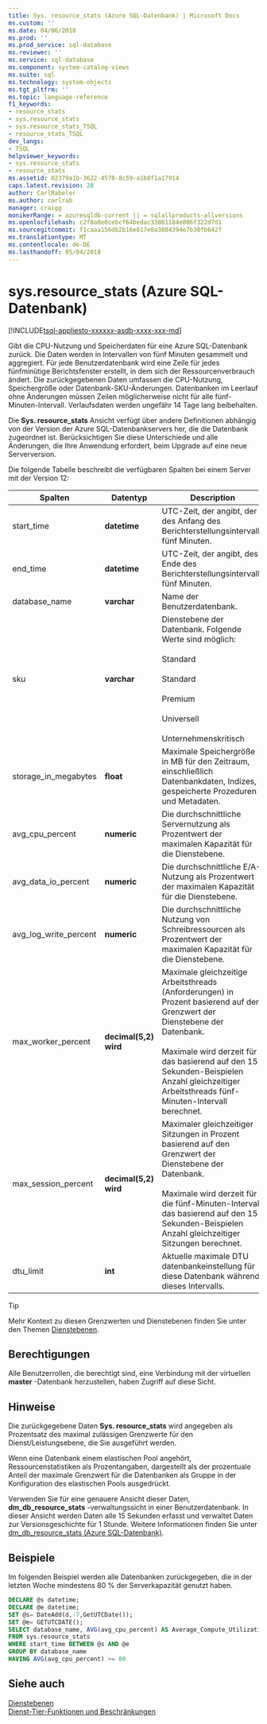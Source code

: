 ```yaml
---
title: Sys. resource_stats (Azure SQL-Datenbank) | Microsoft Docs
ms.custom: ''
ms.date: 04/06/2018
ms.prod: ''
ms.prod_service: sql-database
ms.reviewer: ''
ms.service: sql-database
ms.component: system-catalog-views
ms.suite: sql
ms.technology: system-objects
ms.tgt_pltfrm: ''
ms.topic: language-reference
f1_keywords:
- resource_stats
- sys.resource_stats
- sys.resource_stats_TSQL
- resource_stats_TSQL
dev_langs:
- TSQL
helpviewer_keywords:
- sys.resource_stats
- resource_stats
ms.assetid: 02379a1b-3622-4578-8c59-a1b8f1a17914
caps.latest.revision: 28
author: CarlRabeler
ms.author: carlrab
manager: craigg
monikerRange: = azuresqldb-current || = sqlallproducts-allversions
ms.openlocfilehash: c2f8a0e0cebcf64bedac33861184e806f322d7d1
ms.sourcegitcommit: f1caaa156db2b16e817e0a3884394e7b30fb642f
ms.translationtype: MT
ms.contentlocale: de-DE
ms.lasthandoff: 05/04/2018
---
```

# <a name="sysresourcestats-azure-sql-database"></a>sys.resource_stats (Azure SQL-Datenbank)
[!INCLUDE[tsql-appliesto-xxxxxx-asdb-xxxx-xxx-md](../../includes/tsql-appliesto-xxxxxx-asdb-xxxx-xxx-md.md)]

  Gibt die CPU-Nutzung und Speicherdaten für eine Azure SQL-Datenbank zurück. Die Daten werden in Intervallen von fünf Minuten gesammelt und aggregiert. Für jede Benutzerdatenbank wird eine Zeile für jedes fünfminütige Berichtsfenster erstellt, in dem sich der Ressourcenverbrauch ändert. Die zurückgegebenen Daten umfassen die CPU-Nutzung, Speichergröße oder Datenbank-SKU-Änderungen. Datenbanken im Leerlauf ohne Änderungen müssen Zeilen möglicherweise nicht für alle fünf-Minuten-Intervall. Verlaufsdaten werden ungefähr 14 Tage lang beibehalten.  
  
 Die **Sys. resource_stats** Ansicht verfügt über andere Definitionen abhängig von der Version der Azure SQL-Datenbankservers her, die die Datenbank zugeordnet ist. Berücksichtigen Sie diese Unterschiede und alle Änderungen, die Ihre Anwendung erfordert, beim Upgrade auf eine neue Serverversion.  
  
 Die folgende Tabelle beschreibt die verfügbaren Spalten bei einem Server mit der Version 12:  
  
|Spalten|Datentyp|Description|  
|----------------------------|---------------|-----------------|  
|start_time|**datetime**|UTC-Zeit, der angibt, der des Anfang des Berichterstellungsintervalls fünf Minuten.|  
|end_time|**datetime**|UTC-Zeit, der angibt, des Ende des Berichterstellungsintervalls fünf Minuten.|  
|database_name|**varchar**|Name der Benutzerdatenbank.|  
|sku|**varchar**|Dienstebene der Datenbank. Folgende Werte sind möglich:<br /><br /> Standard<br /><br /> Standard<br /><br /> Premium<br /><br />Universell<br /><br />Unternehmenskritisch|  
|storage_in_megabytes|**float**|Maximale Speichergröße in MB für den Zeitraum, einschließlich Datenbankdaten, Indizes, gespeicherte Prozeduren und Metadaten.|  
|avg_cpu_percent|**numeric**|Die durchschnittliche Servernutzung als Prozentwert der maximalen Kapazität für die Dienstebene.|  
|avg_data_io_percent|**numeric**|Die durchschnittliche E/A-Nutzung als Prozentwert der maximalen Kapazität für die Dienstebene.|  
|avg_log_write_percent|**numeric**|Die durchschnittliche Nutzung von Schreibressourcen als Prozentwert der maximalen Kapazität für die Dienstebene.|  
|max_worker_percent|**decimal(5,2) wird**|Maximale gleichzeitige Arbeitsthreads (Anforderungen) in Prozent basierend auf den Grenzwert der Dienstebene der Datenbank.<br /><br /> Maximale wird derzeit für das basierend auf den 15-Sekunden-Beispielen Anzahl gleichzeitiger Arbeitsthreads fünf-Minuten-Intervall berechnet.|  
|max_session_percent|**decimal(5,2) wird**|Maximaler gleichzeitiger Sitzungen in Prozent basierend auf den Grenzwert der Dienstebene der Datenbank.<br /><br /> Maximale wird derzeit für die fünf-Minuten-Intervall, das basierend auf den 15-Sekunden-Beispielen Anzahl gleichzeitiger Sitzungen berechnet.|  
|dtu_limit|**int**|Aktuelle maximale DTU datenbankeinstellung für diese Datenbank während dieses Intervalls. |  
  
> [!TIP]  
>  Mehr Kontext zu diesen Grenzwerten und Dienstebenen finden Sie unter den Themen [Dienstebenen](https://azure.microsoft.com/documentation/articles/sql-database-service-tiers/).  
    
## <a name="permissions"></a>Berechtigungen  
 Alle Benutzerrollen, die berechtigt sind, eine Verbindung mit der virtuellen **master** -Datenbank herzustellen, haben Zugriff auf diese Sicht.  
  
## <a name="remarks"></a>Hinweise  
 Die zurückgegebene Daten **Sys. resource_stats** wird angegeben als Prozentsatz des maximal zulässigen Grenzwerte für den Dienst/Leistungsebene, die Sie ausgeführt werden.  
  
 Wenn eine Datenbank einem elastischen Pool angehört, Ressourcenstatistiken als Prozentangaben, dargestellt als der prozentuale Anteil der maximale Grenzwert für die Datenbanken als Gruppe in der Konfiguration des elastischen Pools ausgedrückt.  
  
 Verwenden Sie für eine genauere Ansicht dieser Daten, **dm_db_resource_stats** -verwaltungssicht in einer Benutzerdatenbank. In dieser Ansicht werden Daten alle 15 Sekunden erfasst und verwaltet Daten zur Versionsgeschichte für 1 Stunde.  Weitere Informationen finden Sie unter [dm_db_resource_stats &#40;Azure SQL-Datenbank&#41;](../../relational-databases/system-dynamic-management-views/sys-dm-db-resource-stats-azure-sql-database.md).  

## <a name="examples"></a>Beispiele  
 Im folgenden Beispiel werden alle Datenbanken zurückgegeben, die in der letzten Woche mindestens 80 % der Serverkapazität genutzt haben.  
  
```sql  
DECLARE @s datetime;  
DECLARE @e datetime;  
SET @s= DateAdd(d,-7,GetUTCDate());  
SET @e= GETUTCDATE();  
SELECT database_name, AVG(avg_cpu_percent) AS Average_Compute_Utilization   
FROM sys.resource_stats   
WHERE start_time BETWEEN @s AND @e  
GROUP BY database_name  
HAVING AVG(avg_cpu_percent) >= 80  
```  
    
## <a name="see-also"></a>Siehe auch  
 [Dienstebenen](https://azure.microsoft.com/documentation/articles/sql-database-service-tiers/)   
 [Dienst-Tier-Funktionen und Beschränkungen](https://azure.microsoft.com/documentation/articles/sql-database-performance-guidance/)  
  
  
